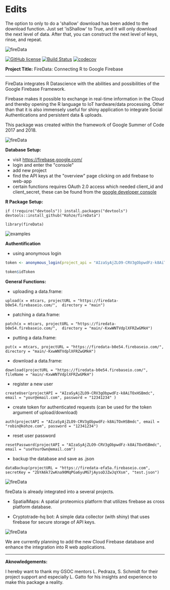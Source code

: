 # Edits

The option to only to do a 'shallow' download has been added to the download function. Just set 'isShallow' to True, and it will only download the next level of data. After that, you can construct the next level of keys, rinse, and repeat.

![fireData](http://frapbot.kohze.com/fireData/topImage6.jpg)

[![GitHub license](https://img.shields.io/badge/license-MIT-blue.svg)](https://raw.githubusercontent.com/Kohze/fireData/master/LICENSE.txt)
[![Build Status](https://travis-ci.org/Kohze/fireData.svg?branch=master)](https://travis-ci.org/Kohze/fireData)
[![codecov](https://codecov.io/gh/Kohze/fireData/branch/master/graph/badge.svg)](https://codecov.io/gh/Kohze/fireData)


**Project Title:** FireData: Connecting R to Google Firebase

---

FireData integrates R Datascience with the abilities and possibilities of the Google Firebase Framework.

Firebase makes it possible to exchange in real-time information in the Cloud and thereby opening the R language to IoT hardware/data processing. Other than that it is also immensely useful for shiny application to integrate Social Authentications and persistent data & uploads.

This package was created within the framework of Google Summer of Code 2017 and 2018.

![fireData](http://frapbot.kohze.com/fireData/setup2.jpg)

**Database Setup:**
- visit https://firebase.google.com/
- login and enter the "console"
- add new project
- find the API keys at the "overview" page clicking on add firebase to web-app
- certain functions requires OAuth 2.0 access which needed client_id and client_secret, these can be found from the [google developer console](https://console.developers.google.com/apis/credentials)

**R Package Setup:**

```
if (!require("devtools")) install.packages("devtools")
devtools::install_github("Kohze/fireData")

library(fireData)
```

![examples](http://frapbot.kohze.com/fireData/examples2.jpg)

**Authentification**

- using anonymous login

```r
token <- anonymous_login(project_api = "AIzaSyAjZLO9-CRV3gObpwdFz-k8AiTOxHSBmdc")

token$idToken
```

**General Functions:**

- uploading a data.frame:

```upload(x = mtcars, projectURL = "https://firedata-b0e54.firebaseio.com/",  directory = "main")```

- patching a data.frame:

```patch(x = mtcars, projectURL = "https://firedata-b0e54.firebaseio.com/",  directory = "main/-KxwWNTVdplXFRZwGMkH")```

- putting a data.frame:

```put(x = mtcars, projectURL = "https://firedata-b0e54.firebaseio.com/",  directory = "main/-KxwWNTVdplXFRZwGMkH")```

- download a data.frame:

```download(projectURL = "https://firedata-b0e54.firebaseio.com/", fileName = "main/-KxwWNTVdplXFRZwGMkH")```

- register a new user

```createUser(projectAPI = "AIzaSyAjZLO9-CRV3gObpwdFz-k8AiTOxHSBmdc", email = "your@email.com", password = "12341234" )```

- create token for authenticated requests (can be used for the token argument of upload/download)

```auth(projectAPI = "AIzaSyAjZLO9-CRV3gObpwdFz-k8AiTOxHSBmdc", email = "robin@kohze.com", password = "12341234")```

- reset user password

```resetPassword(projectAPI = "AIzaSyAjZLO9-CRV3gObpwdFz-k8AiTOxHSBmdc", email = "useYourOwn@email.com")```

- backup the database and save as .json

```dataBackup(projectURL = "https://firedata-efa5a.firebaseio.com", secretKey = "2bYA6k72wKna90MqPGa6yuMG7jAysoDJZwJqYXsm", "test.json")```





![fireData](http://frapbot.kohze.com/fireData/related2.jpg)

fireData is already integrated into a several projects.

- SpatialMaps: A spatial proteomics platform that utilizes firebase as cross platform database.

- Cryptotrade-hq bot: A simple data collector (with shiny) that uses firebase for secure storage of API keys.


![fireData](http://frapbot.kohze.com/fireData/development2.jpg)

We are currently planning to add the new Cloud Firebase database and enhance the integration into R web applications.

---

**Aknowledgements:**

I hereby want to thank my GSOC mentors L. Pedraza, S. Schmidt for their project support and especially L. Gatto for his insights and experience to make this package a reality.
